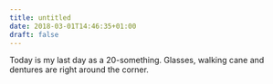 ```yaml
---
title: untitled
date: 2018-03-01T14:46:35+01:00
draft: false
---
```


Today is my last day as a 20-something. Glasses, walking cane and dentures are right around the corner.
